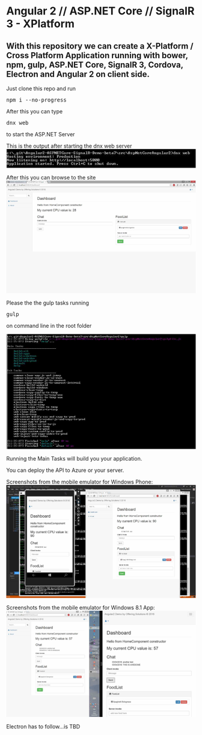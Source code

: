 # Angular 2 // ASP.NET Core // SignalR 3 - XPlatform

## With this repository we can create a X-Platform / Cross Platform Application running with bower, npm, gulp, ASP.NET Core, SignalR 3, Cordova, Electron and Angular 2 on client side.

Just clone this repo and run <pre>npm i --no-progress</pre>
After this you can type <pre>dnx web</pre> to start the ASP.NET Server

This is the output after starting the dnx web server
<img src="_gitAssets/commandLineWebServer.jpg"/>

After this you can browse to the site
<img src="_gitAssets/screenshot1.jpg"/>

Please the the gulp tasks running <pre>gulp</pre> on command line in the root folder

<img src="_gitAssets/gulp-tasks.jpg"/>

Running the Main Tasks will build you your application.

You can deploy the API to Azure or your server.

Screenshots from the mobile emulator for Windows Phone:
<img src="_gitAssets/xplatform1.jpg"/>

Screenshots from the mobile emulator for Windows 8.1 App:
<img src="_gitAssets/xplatform2_win81.jpg"/>

Electron has to follow...is TBD
